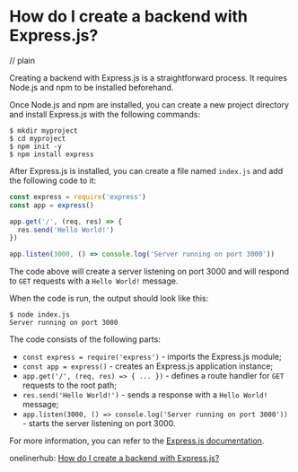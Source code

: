 # How do I create a backend with Express.js?
// plain

Creating a backend with Express.js is a straightforward process. It requires Node.js and npm to be installed beforehand.

Once Node.js and npm are installed, you can create a new project directory and install Express.js with the following commands:

```
$ mkdir myproject
$ cd myproject
$ npm init -y
$ npm install express
```

After Express.js is installed, you can create a file named `index.js` and add the following code to it:

```js
const express = require('express')
const app = express()

app.get('/', (req, res) => {
  res.send('Hello World!')
})

app.listen(3000, () => console.log('Server running on port 3000'))
```

The code above will create a server listening on port 3000 and will respond to `GET` requests with a `Hello World!` message.

When the code is run, the output should look like this:

```
$ node index.js
Server running on port 3000
```

The code consists of the following parts:

- `const express = require('express')` - imports the Express.js module;
- `const app = express()` - creates an Express.js application instance;
- `app.get('/', (req, res) => { ... })` - defines a route handler for `GET` requests to the root path;
- `res.send('Hello World!')` - sends a response with a `Hello World!` message;
- `app.listen(3000, () => console.log('Server running on port 3000'))` - starts the server listening on port 3000.

For more information, you can refer to the [Express.js documentation](https://expressjs.com/en/guide/routing.html).

onelinerhub: [How do I create a backend with Express.js?](https://onelinerhub.com/expressjs/how-do-i-create-a-backend-with-express-js)